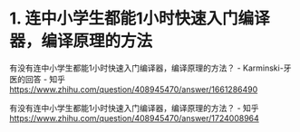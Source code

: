 # 1. 连中小学生都能1小时快速入门编译器，编译原理的方法










有没有连中小学生都能1小时快速入门编译器，编译原理的方法？ - Karminski-牙医的回答 - 知乎
https://www.zhihu.com/question/408945470/answer/1661286490



有没有连中小学生都能1小时快速入门编译器，编译原理的方法？ - 知乎
https://www.zhihu.com/question/408945470/answer/1724008964

























